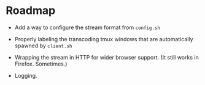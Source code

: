 # Roadmap

* Add a way to configure the stream format from `config.sh`

* Properly labeling the transcoding tmux windows that are automatically spawned by `client.sh`

* Wrapping the stream in HTTP for wider browser support. (It still works in Firefox. Sometimes.)

* Logging.

